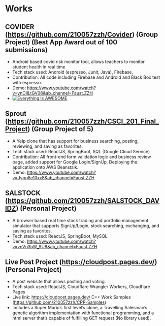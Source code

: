 # Works
## COVIDER (https://github.com/210057zzh/Covider) (Group Project) (Best App Award out of 100 submissions)
- Android based covid risk monitor tool, allows teachers to monitor student health in real time
- Tech stack used: Android (espresso, Junit, Java), Firebase,
- Contribution: All code including Firebase and Android and Black Box test with espresso.
- Demo: https://www.youtube.com/watch?v=ynCIILtGV08&ab_channel=Faust.ZZH
- [![Everything Is AWESOME](https://img.youtube.com/vi/ynCIILtGV08/0.jpg)](https://www.youtube.com/watch?v=ynCIILtGV08 "Everything Is AWESOME")
## Sprout (https://github.com/210057zzh/CSCI_201_Final_Project) (Group Project of 5)
- A Yelp clone that has support for business searching, posting, reviewing, and saving as favorites.
- Tech stack used: ReactJS, SpringBoot, SQL (Google Cloud Service)
- Contribution: All front-end form validation logic and business review page, added support for Google Login/SignUp, Deploying the application onto AWS Beanstalk.
- Demo: https://www.youtube.com/watch?v=Jypp8e10xx8&ab_channel=Faust.ZZH
## SALSTOCK (https://github.com/210057zzh/SALSTOCK_DAVIDZ) (Personal Project)
- A browser based real time stock trading and portfolio management simulator that supports SignUp/Login, stock searching, exchanging, and saving as favorites.
- Tech stack used: ReactJS, SpringBoot, MySQL
- Demo: https://www.youtube.com/watch?v=vnVn3bW_9U8&ab_channel=Faust.ZZH
## Live Post Project (https://cloudpost.pages.dev/) (Personal Project)
- A post website that allows posting and voting.
- Tech stack used: ReactJS, Cloudflare Wrangler Workers, Cloudflare Pages
- Live link: https://cloudpost.pages.dev/
C++ Work Samples (https://github.com/210057zzh/CPP-Samples)
- Includes a Super Mario’s first level’s clone, a Travelling Salesman’s genetic algorithm implementation with functional programming, and a html server that’s capable of fulfilling GET request (No library used).
